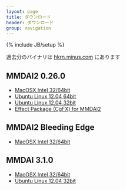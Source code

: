 ```yaml
---
layout: page
title: ダウンロード
header: ダウンロード
group: navigation
---
```

{% include JB/setup %}

過去分のバイナリは [hkrn.minus.com](http://hkrn.minus.com) にあります

MMDAI2 0.26.0
-------------

 - [MacOSX Intel 32/64bit](http://bowlroll.net/up/dl2185)
 - [Ubuntu Linux 12.04 64bit](http://bowlroll.net/up/dl6204)
 - [Ubuntu Linux 12.04 32bit](http://bowlroll.net/up/dl2210)
 - [Effect Package (CgFX) for MMDAI2](http://bowlroll.net/up/dl8216)

MMDAI2 Bleeding Edge
--------------------

 - [MacOSX Intel 32/64bit](http://bowlroll.net/up/dl4577)

MMDAI 3.1.0
-----------

 - [MacOSX Intel 32/64bit](http://bowlroll.net/up/dl2416)
 - [Ubuntu Linux 12.04 32bit](http://bowlroll.net/up/dl4419)


